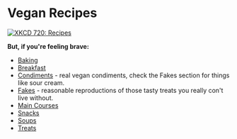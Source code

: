 # Vegan Recipes

[![XKCD 720: Recipes](https://imgs.xkcd.com/comics/recipes.png "To be fair, the braised and confused newt on a bed of crushed Doritos turned out to be delicious.")](https://xkcd.com/720/)

**But, if you're feeling brave:**

* [Baking](baking)
* [Breakfast](breakfast)
* [Condiments](condiments) - real vegan condiments, check the Fakes section for things like sour cream.
* [Fakes](fakes) - reasonable reproductions of those tasty treats you really con't live without.
* [Main Courses](mains)
* [Snacks](snacks)
* [Soups](soup)
* [Treats](treats)
